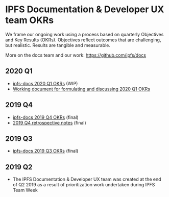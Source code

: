 # IPFS Documentation & Developer UX team OKRs

We frame our ongoing work using a process based on quarterly Objectives and Key Results (OKRs). Objectives reflect outcomes that are challenging, but realistic. Results are tangible and measurable.

More on the docs team and our work: https://github.com/ipfs/docs

## 2020 Q1

- [ipfs-docs 2020 Q1 OKRs](https://docs.google.com/spreadsheets/d/1vOSCIufWfU2CpG63rOTGVQ6tWNYcbnYvR2k_kN84jQU/edit#gid=1841105909) (WIP)
- [Working document for formulating and discussing 2020 Q1 OKRs](https://hackmd.io/LaQbSAIcSn-wm-jBEDX3FA)

## 2019 Q4

- [ipfs-docs 2019 Q4 OKRs](https://docs.google.com/spreadsheets/d/1VeyiLvBdX_PrP394kU_lwkQZxfNwqMVX1f7K4ursSPM/edit#gid=1841105909) (final)
- [2019 Q4 retrospective notes](https://hackmd.io/EaKrgUpWTemmdqTppgN8XQ) (final)

## 2019 Q3

- [ipfs-docs 2019 Q3 OKRs](https://docs.google.com/spreadsheets/d/1AiNUL7vK5Jp8aa839UaMaI_AlBU5r6Bor-A40179I2A/edit#gid=1841105909) (final)

## 2019 Q2

- The IPFS Documentation & Developer UX team was created at the end of Q2 2019 as a result of prioritization work undertaken during IPFS Team Week
